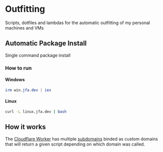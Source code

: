 # Outfitting

Scripts, dotfiles and lambdas for the automatic outfitting of my personal machines and VMs

## Automatic Package Install

Single command package install

### How to run

#### Windows

```powershell
irm win.jfa.dev | iex
```

#### Linux

```bash
curl -L linux.jfa.dev | bash
```

## How it works

The [Cloudflare Worker](/cloudflare/src/index.ts) has multiple [subdomains](/cloudflare/wrangler.toml) binded as custom domains that will return a given script depending on which domain was called.

